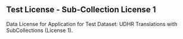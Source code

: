 ## Test License - Sub-Collection License 1

Data License for Application for Test Dataset: UDHR Translations with SubCollections (License 1).
